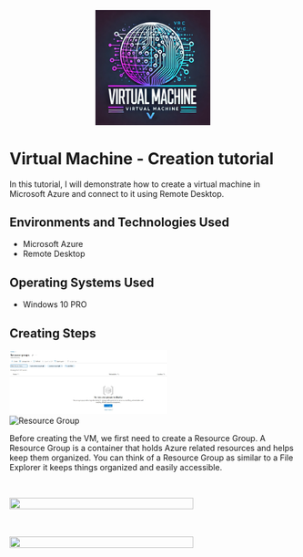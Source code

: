<p align="center">
<img src="Virtual Machine.webp" height="40%" width="40%"alt="Virtual Machine logo"/>
</p>

<h1>Virtual Machine - Creation tutorial</h1>
In this tutorial, I will demonstrate how to create a virtual machine in Microsoft Azure and connect to it using Remote Desktop.
<br />


<!-- <h2>Video Demonstration</h2>

 - ### [YouTube: How To Install osTicket with Prerequisites](https://www.youtube.com) -->

<h2>Environments and Technologies Used</h2>

- Microsoft Azure 
- Remote Desktop

<h2>Operating Systems Used </h2>

- Windows 10 PRO</b>

<!-- <h2>List of Prerequisites</h2>

- Web Server
- Item 2
- Item 3
- Item 4
- Item 5

"C:\Users\esrom\iCloudDrive\Desktop\GITHUB PORJECT\Profile\Insatall osTicket.png"
-->

<h2>Creating Steps</h2>

<p>
<img src="Resource Group.jpg" height="55%" width="55%" alt="Resource Group"> <br />  <img src="" height="55%" width="55%" alt="Resource Group">
</p>
<p>
Before creating the VM, we first need to create a Resource Group. A Resource Group is a container that holds Azure related resources and helps keep them organized. You can think of a Resource Group as similar to a File Explorer it keeps things organized and easily accessible.
</p>
<br />

<p>
<img src="" height="80%" width="80%" alt=""/>
</p>
<p>


</p>
<br />

<p>
<img src="" height="80%" width="80%" alt=""/>
</p>
<p>
 
</p>
<br />
